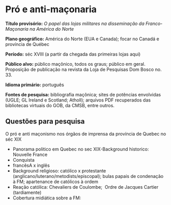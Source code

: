 # Pró e anti-maçonaria

**Título provisório:** *O papel das lojas militares na disseminação da Franco-Maçonaria na América do Norte* 

**Plano geográfico:** América do Norte (EUA e Canada); focar no Canadá e província de Québec

**Período:** séc XVIII (a partir da chegada das primeiras lojas aqui) 

**Público alvo:** público maçônico, todos os graus; público em geral. Proposição de publicação na revista da Loja de Pesquisas Dom Bosco no. 33.

**Idioma primário:** português

**Fontes de pesquisa:** bibliografia maçônica; sites de potências envolvidas (UGLE; GL Ireland e Scotland; Atholl); arquivos PDF recuperados das bibliotecas virtuais do GOB, da CMSB, entre outros. 


## Questões para pesquisa

O pró e anti maçonismo nos órgãos de imprensa da província de Quebec no séc XIX

- Panorama politico em Quebec no sec XIX-Background historico: Nouvelle France
- Conquista
- francêsA x inglês
- Background religioso: católico x protestante (anglicano/luterano/metodists/episcopal); bulas papais de condenação à FM; apartenance de católicos à ordem
- Reação católica: Chevaliers de Coulombe;  Ordre de Jacques Cartier (tardiamente)
- Cobertura midiática sobre a FM:  
